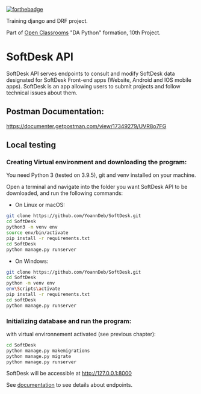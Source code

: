 [![forthebadge](https://forthebadge.com/images/badges/made-with-python.svg)](https://forthebadge.com)

Training django and DRF project.

Part of [Open Classrooms](https://openclassrooms.com) "DA Python" formation, 10th Project.

# SoftDesk API

SoftDesk API serves endpoints to consult and modify SoftDesk data designated for SoftDesk Front-end apps (Website, Android and IOS mobile apps).
SoftDesk is an app allowing users to submit projects and follow technical issues about them.

## Postman Documentation:

https://documenter.getpostman.com/view/17349279/UVR8o7FG

## Local testing

### Creating Virtual environment and downloading the program:

You need Python 3 (tested on 3.9.5), git and venv installed on your machine.

Open a terminal and navigate into the folder you want SoftDesk API to be downloaded, and run the following commands:

* On Linux or macOS:
```bash
git clone https://github.com/YoannDeb/SoftDesk.git
cd SoftDesk
python3 -m venv env
source env/bin/activate
pip install -r requirements.txt
cd SoftDesk
python manage.py runserver
```

* On Windows:
```bash
git clone https://github.com/YoannDeb/SoftDesk.git
cd SoftDesk
python -m venv env
env\Scripts\activate
pip install -r requirements.txt
cd softDesk
python manage.py runserver
```

### Initializing database and run the program:

with virtual environnement activated (see previous chapter):

```bash
cd SoftDesk
python manage.py makemigrations
python manage.py migrate
python manage.py runserver
```

SoftDesk will be accessible at http://127.0.0.1:8000

See [documentation](https://documenter.getpostman.com/view/17349279/UVR8o7FG) to see details about endpoints.